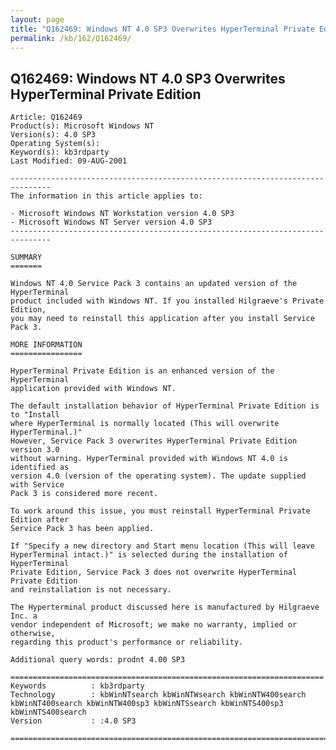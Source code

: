 ```yaml
---
layout: page
title: "Q162469: Windows NT 4.0 SP3 Overwrites HyperTerminal Private Edition"
permalink: /kb/162/Q162469/
---
```


## Q162469: Windows NT 4.0 SP3 Overwrites HyperTerminal Private Edition

	Article: Q162469
	Product(s): Microsoft Windows NT
	Version(s): 4.0 SP3
	Operating System(s): 
	Keyword(s): kb3rdparty
	Last Modified: 09-AUG-2001
	
	-------------------------------------------------------------------------------
	The information in this article applies to:
	
	- Microsoft Windows NT Workstation version 4.0 SP3 
	- Microsoft Windows NT Server version 4.0 SP3 
	-------------------------------------------------------------------------------
	
	SUMMARY
	=======
	
	Windows NT 4.0 Service Pack 3 contains an updated version of the HyperTerminal
	product included with Windows NT. If you installed Hilgraeve's Private Edition,
	you may need to reinstall this application after you install Service Pack 3.
	
	MORE INFORMATION
	================
	
	HyperTerminal Private Edition is an enhanced version of the HyperTerminal
	application provided with Windows NT.
	
	The default installation behavior of HyperTerminal Private Edition is to "Install
	where HyperTerminal is normally located (This will overwrite HyperTerminal.)"
	However, Service Pack 3 overwrites HyperTerminal Private Edition version 3.0
	without warning. HyperTerminal provided with Windows NT 4.0 is identified as
	version 4.0 (version of the operating system). The update supplied with Service
	Pack 3 is considered more recent.
	
	To work around this issue, you must reinstall HyperTerminal Private Edition after
	Service Pack 3 has been applied.
	
	If "Specify a new directory and Start menu location (This will leave
	HyperTerminal intact.)" is selected during the installation of HyperTerminal
	Private Edition, Service Pack 3 does not overwrite HyperTerminal Private Edition
	and reinstallation is not necessary.
	
	The Hyperterminal product discussed here is manufactured by Hilgraeve Inc. a
	vendor independent of Microsoft; we make no warranty, implied or otherwise,
	regarding this product's performance or reliability.
	
	Additional query words: prodnt 4.00 SP3
	
	======================================================================
	Keywords          : kb3rdparty 
	Technology        : kbWinNTsearch kbWinNTWsearch kbWinNTW400search kbWinNT400search kbWinNTW400sp3 kbWinNTSsearch kbWinNTS400sp3 kbWinNTS400search
	Version           : :4.0 SP3
	
	=============================================================================
	
